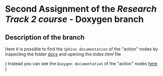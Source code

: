 # Second Assignment of the *Research Track 2 course* - Doxygen branch
## Description of the branch
Here it is possible to find the `Sphinx documentation` of the "action" nodes by inspecting the folder [docs](https://github.com/piquet8/rt2_assignment1/tree/sphinx/docs) and opening the *index.html* file

( Instead you can see the `Doxygen documentation` of the "action" nodes [here](https://github.com/piquet8/rt2_assignment1/tree/doxygen/docs) )
